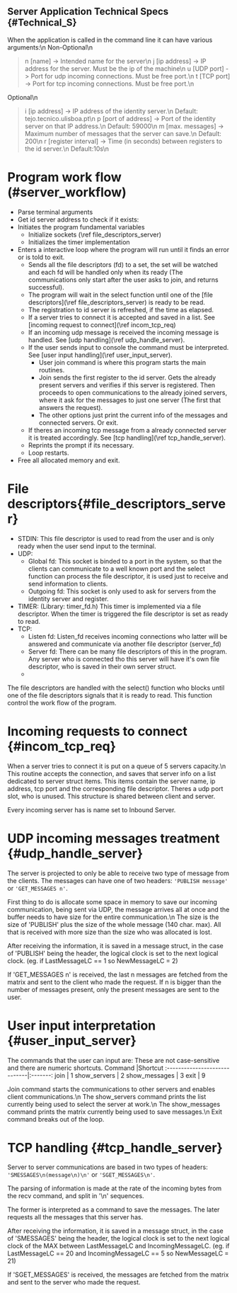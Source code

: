 Server Application Technical Specs {#Technical_S}
------------------------------------
When the application is called in the command line it can have various arguments:\n
Non-Optional\n
> n [name] -> Intended name for the server\n
> j [ip address] -> IP address for the server. Must be the ip of the machine\n
> u [UDP port] -> Port for udp incoming connections. Must be free port.\n
> t [TCP port] -> Port for tcp incoming connections. Must be free port.\n

Optional\n
> i [ip address] -> IP address of the identity server.\n Default: tejo.tecnico.ulisboa.pt\n
> p [port of address] -> Port of the identity server on that IP address.\n Default: 59000\n
> m [max. messages] -> Maximum number of messages that the server can save.\n Default: 200\n
> r [register interval] -> Time (in seconds) between registers to the id server.\n Default:10s\n

Program work flow (#server_workflow)
====================================
- Parse terminal arguments
- Get id server address to check if it exists:
- Initiates the program fundamental variables
    + Initialize sockets (\ref file_descriptors_server)
    + Initializes the timer implementation
- Enters a interactive loop where the program will run until it finds an error or is told to exit.
    + Sends all the file descriptors (fd) to a set, the set will be watched and each fd will be handled only when its ready (The communications only start after the user asks to join, and returns successful).
    + The program will wait in the select function until one of the [file descriptors](\ref file_descriptors_server) is ready to be read.
    + The registration to id server is refreshed, if the time as elapsed.
    + If a server tries to connect it is accepted and saved in a list. See [incoming request to connect](\ref incom_tcp_req)
    + If an incoming udp message is received the incoming message is handled. See [udp handling](\ref udp_handle_server).
    + If the user sends input to console the command must be interpreted. See [user input handling](\ref user_input_server).
        * User join command is where this program starts the main routines.
        * Join sends the first register to the id server. Gets the already present servers and verifies if this server is registered. Then proceeds to open communications to the already joined servers, where it ask for the messages to just one server (The first that answers the request).
        * The other options just print the current info of the messages and connected servers. Or exit.
    + If theres an incoming tcp message from a already connected server it is treated accordingly. See [tcp handling](\ref tcp_handle_server).
    + Reprints the prompt if its necessary.
    + Loop restarts.
- Free all allocated memory and exit.

File descriptors{#file_descriptors_server}
=========================================
- STDIN: This file descriptor is used to read from the user and is only ready when the user send input to the terminal.
- UDP:
    + Global fd: This socket is binded to a port in the system, so that the clients can communicate to a well known port and the select function can process the file descriptor, it is used just to receive and send information to clients.
    + Outgoing fd: This socket is only used to ask for servers from the identity server and register.
- TIMER: (Library: timer_fd.h) This timer is implemented via a file descriptor. When the timer is triggered the file descriptor is set as ready to read.
- TCP:
    + Listen fd: Listen_fd receives incoming connections who latter will be answered and communicate via another file descriptor (server_fd)
    + Server fd: There can be many file descriptors of this in the program. Any server who is connected tho this server will have it's own file descriptor, who is saved in their own server struct.
    + 
The file descriptors are handled with the select() function who blocks until one of the file descriptors signals that it is ready to read. This function control the work flow of the program.

Incoming requests to connect {#incom_tcp_req}
============================================
When a server tries to connect it is put on a queue of 5 servers capacity.\n
This routine accepts the connection, and saves that server info on a list dedicated to server struct items.
This items contain the server name, ip address, tcp port and the corresponding file descriptor.
Theres a udp port slot, who is unused. This structure is shared between client and server.

Every incoming server has is name set to Inbound Server.

UDP incoming messages treatment {#udp_handle_server}
=====================================================
The server is projected to only be able to receive two type of message from the clients. The messages can have one of two headers: `'PUBLISH message'` or `'GET_MESSAGES n'`.

First thing to do is allocate some space in memory to save our incoming communication, being sent via UDP, the message arrives all at once and the buffer needs to have size for the entire communication.\n
The size is the size of 'PUBLISH' plus the size of the whole message (140 char. max). All that is received with more size than the size who was allocated is lost.

After receiving the information, it is saved in a message struct, in the case of 'PUBLISH' being the header, the logical clock is set to the next logical clock. (eg. if LastMessageLC == 1 so NewMessageLC = 2)

If 'GET_MESSAGES n' is received, the last n messages are fetched from the matrix and sent to the client who made the request. If n is bigger than the number of messages present, only the present messages are sent to the user.

User input interpretation {#user_input_server}
===============================================
The commands that the user can input are:
These are not case-sensitive and there are numeric shortcuts.
Command                       |Shortcut
:-----------------------------|:-------:
join                          | 1
show\_servers                 | 2
show\_messages                | 3
exit                          | 9

Join command starts the communications to other servers and enables client communications.\n
The show_servers command prints the list currently being used to select the server at work.\n
The show_messages command prints the matrix currently being used to save messages.\n
Exit command breaks out of the loop.

TCP handling {#tcp_handle_server}
=====================================================
Server to server communications are based in two types of headers: `'SMESSAGES\n(message\n)\n'` or `'SGET_MESSAGES\n'`.

The parsing of information is made at the rate of the incoming bytes from the recv command, and split in '\n' sequences. 

The former is interpreted as a command to save the messages.
The later requests all the messages that this server has.

After receiving the information, it is saved in a message struct, in the case of 'SMESSAGES' being the header, the logical clock is set to the next logical clock of the MAX between LastMessageLC and IncomingMessageLC. (eg. if LastMessageLC == 20 and IncomingMessageLC == 5 so NewMessageLC = 21)

If 'SGET_MESSAGES' is received, the messages are fetched from the matrix and sent to the server who made the request.